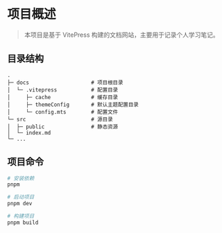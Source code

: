 # 项目概述
> 本项目是基于 VitePress 构建的文档网站，主要用于记录个人学习笔记。

## 目录结构

```
.
├─ docs                    # 项目根目录
│  └─ .vitepress           # 配置目录
│     ├─ cache             # 缓存目录
│     ├─ themeConfig       # 默认主题配置目录
│     └─ config.mts        # 配置文件
└─ src                     # 源目录
│  ├─ public               # 静态资源
│  └─ index.md
└─ ...

```

## 项目命令
```sh
# 安装依赖
pnpm

# 启动项目
pnpm dev

# 构建项目
pnpm build
```